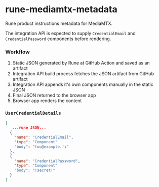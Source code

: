 # rune-mediamtx-metadata

Rune product instructions metadata for MediaMTX.

The integration API is expected to supply `CredentialEmail` and `CredentialPassword` components before rendering.

### Workflow

1. Static JSON generated by Rune at GitHub Action and saved as an artifact
2. Integration API build process fetches the JSON artifact from GitHub artifact
3. Integration API appends it's own components manually in the static JSON
4. Final JSON returned to the browser app
5. Browser app renders the content

### `UserCredentialDetails`

```json
[
   ...rune JSON...
  {
    "name": "CredentialEmail",
    "type": "Component"
    "body": "foo@example.fi"
  },
  {
    "name": "CredentialPassword",
    "type": "Component"
    "body": "!secret!"
  }
]
```

